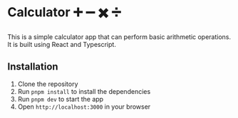 # Calculator ➕ ➖ ✖️ ➗

This is a simple calculator app that can perform basic arithmetic operations. It is built using React and Typescript.

## Installation

1. Clone the repository
2. Run `pnpm install` to install the dependencies
3. Run `pnpm dev` to start the app
4. Open `http://localhost:3000` in your browser
